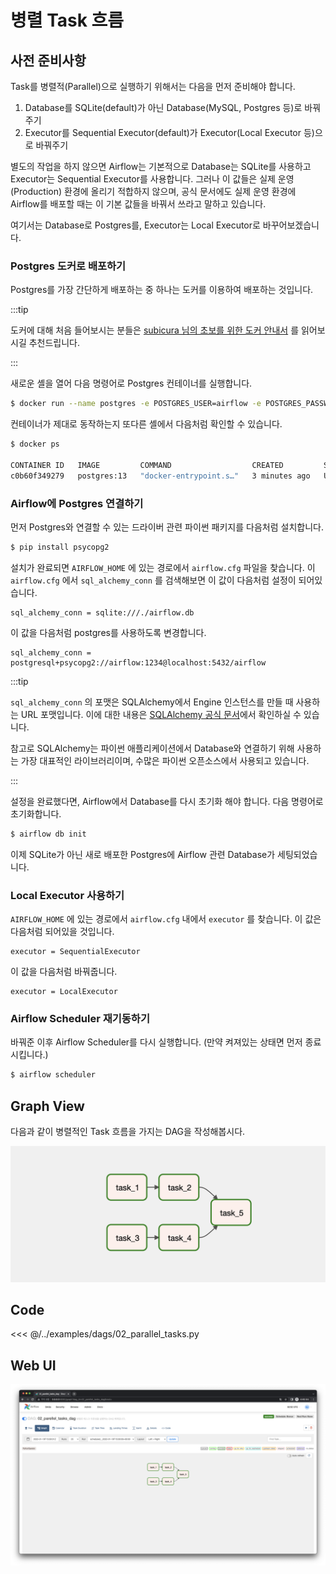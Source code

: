 # 병렬 Task 흐름



## 사전 준비사항

Task를 병렬적(Parallel)으로 실행하기 위해서는 다음을 먼저 준비해야 합니다.

1. Database를 SQLite(default)가 아닌 Database(MySQL, Postgres 등)로 바꿔주기
2. Executor를 Sequential Executor(default)가 Executor(Local Executor 등)으로 바꿔주기

별도의 작업을 하지 않으면 Airflow는 기본적으로 Database는 SQLite를 사용하고 Executor는 Sequential Executor를 사용합니다. 그러나 이 값들은 실제 운영(Production) 환경에 올리기 적합하지 않으며, 공식 문서에도 실제 운영 환경에 Airflow를 배포할 때는 이 기본 값들을 바꿔서 쓰라고 말하고 있습니다.

여기서는 Database로 Postgres를, Executor는 Local Executor로 바꾸어보겠습니다.



### Postgres 도커로 배포하기

Postgres를 가장 간단하게 배포하는 중 하나는 도커를 이용하여 배포하는 것입니다.

:::tip

도커에 대해 처음 들어보시는 분들은 [subicura 님의 초보를 위한 도커 안내서](https://subicura.com/2017/01/19/docker-guide-for-beginners-1.html) 를 읽어보시길 추천드립니다.

:::

새로운 셸을 열어 다음 명령어로 Postgres 컨테이너를 실행합니다.

```bash
$ docker run --name postgres -e POSTGRES_USER=airflow -e POSTGRES_PASSWORD=1234 -p 5432:5432 postgres:13
```

컨테이너가 제대로 동작하는지 또다른 셸에서 다음처럼 확인할 수 있습니다.

```bash
$ docker ps

CONTAINER ID   IMAGE         COMMAND                  CREATED         STATUS              PORTS                    NAMES
c0b60f349279   postgres:13   "docker-entrypoint.s…"   3 minutes ago   Up About a minute   0.0.0.0:5432->5432/tcp   postgre
```



### Airflow에 Postgres 연결하기

먼저 Postgres와 연결할 수 있는 드라이버 관련 파이썬 패키지를 다음처럼 설치합니다.

```bash
$ pip install psycopg2
```

설치가 완료되면 `AIRFLOW_HOME` 에 있는 경로에서 `airflow.cfg` 파일을 찾습니다. 이 `airflow.cfg` 에서  `sql_alchemy_conn` 를 검색해보면 이 값이 다음처럼 설정이 되어있습니다.

```
sql_alchemy_conn = sqlite:///./airflow.db
```

이 값을 다음처럼 postgres를 사용하도록 변경합니다.

```
sql_alchemy_conn = postgresql+psycopg2://airflow:1234@localhost:5432/airflow
```

:::tip

`sql_alchemy_conn` 의 포맷은 SQLAlchemy에서 Engine 인스턴스를 만들 때 사용하는 URL 포맷입니다. 이에 대한 내용은 [SQLAlchemy 공식 문서](https://docs.sqlalchemy.org/en/14/core/engines.html)에서 확인하실 수 있습니다.

참고로 SQLAlchemy는 파이썬 애플리케이션에서 Database와 연결하기 위해 사용하는 가장 대표적인 라이브러리이며, 수많은 파이썬 오픈소스에서 사용되고 있습니다.

:::

설정을 완료했다면, Airflow에서 Database를 다시 초기화 해야 합니다. 다음 명령어로 초기화합니다.

```bash
$ airflow db init
```

이제 SQLite가 아닌 새로 배포한 Postgres에 Airflow 관련 Database가 세팅되었습니다.



### Local Executor 사용하기

 `AIRFLOW_HOME` 에 있는 경로에서 `airflow.cfg` 내에서 `executor` 를 찾습니다. 이 값은 다음처럼 되어있을 것입니다.

```
executor = SequentialExecutor
```

이 값을 다음처럼 바꿔줍니다.

```
executor = LocalExecutor
```



### Airflow Scheduler 재기동하기

바꿔준 이후 Airflow Scheduler를 다시 실행합니다. (만약 켜져있는 상태면 먼저 종료시킵니다.)

```bash
$ airflow scheduler
```



## Graph View

다음과 같이 병렬적인 Task 흐름을 가지는 DAG을 작성해봅시다.

![image-20220122122532097](./image-20220122122532097.png)



## Code

<<< @/../examples/dags/02_parallel_tasks.py



## Web UI

![image-20220122122006564](./image-20220122115223321.png)
